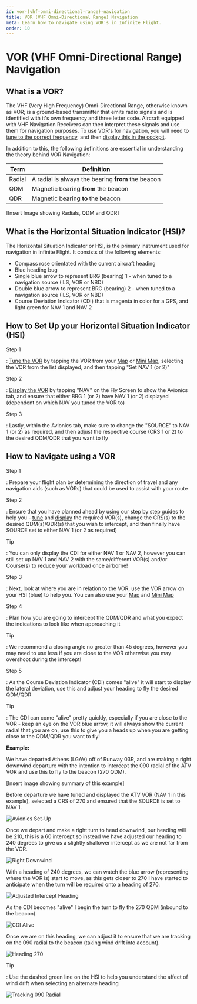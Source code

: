 ```yaml
---
id: vor-(vhf-omni-directional-range)-navigation
title: VOR (VHF Omni-Directional Range) Navigation
meta: Learn how to navigate using VOR's in Infinite Flight.
order: 10
---
```


# VOR (VHF Omni-Directional Range) Navigation



## What is a VOR?

The VHF (Very High Frequency) Omni-Directional Range, otherwise known as VOR; is a ground-based transmitter that emits radio signals and is identified with it's own frequency and three letter code. Aircraft equipped with VHF Navigation Receivers can then interpret these signals and use them for navigation purposes. To use VOR's for navigation, you will need to [tune to the correct frequency](/guide/getting-started/pilot-user-interface/navigation#tuning-to-a-vor-or-adf), and then [display this in the cockpit](/guide/getting-started/pilot-user-interface/navigation#displaying-a-vor-in-your-aircraft).



In addition to this, the following definitions are essential in understanding the theory behind VOR Navigation:



| Term   | Definition                                         |
| ------ | -------------------------------------------------- |
| Radial | A radial is always the bearing **from** the beacon |
| QDM    | Magnetic bearing **from** the beacon               |
| QDR    | Magnetic bearing **to** the beacon                 |



[Insert Image showing Radials, QDM and QDR]



## What is the Horizontal Situation Indicator (HSI)?

The Horizontal Situation Indicator or HSI, is the primary instrument used for navigation in Infinite Flight. It consists of the following elements:



- Compass rose orientated with the current aircraft heading
- Blue heading bug
- Single blue arrow to represent BRG (bearing) 1 - when tuned to a navigation source (ILS, VOR or NBD)
- Double blue arrow to represent BRG (bearing) 2 - when tuned to a navigation source (ILS, VOR or NBD)
- Course Deviation Indicator (CDI) that is magenta in color for a GPS, and light green for NAV 1 and NAV 2



## How to Set Up your Horizontal Situation Indicator (HSI)

Step 1

: [Tune the VOR](/guide/getting-started/pilot-user-interface/navigation#tuning-to-a-vor-or-adf) by tapping the VOR from your [Map](/guide/getting-started/pilot-user-interface/flight-planning#map) or [Mini Map](/guide/getting-started/pilot-user-interface/flight-planning#mini-map), selecting the VOR from the list displayed, and then tapping "Set NAV 1 (or 2)"



Step 2

: [Display the VOR](/guide/getting-started/pilot-user-interface/navigation#displaying-a-vor-in-your-aircraft) by tapping "NAV" on the Fly Screen to show the Avionics tab, and ensure that either BRG 1 (or 2) have NAV 1 (or 2) displayed (dependent on which NAV you tuned the VOR to)



Step 3

: Lastly, within the Avionics tab, make sure to change the "SOURCE" to NAV 1 (or 2) as required, and then adjust the respective course (CRS 1 or 2) to the desired QDM/QDR that you want to fly



## How to Navigate using a VOR



Step 1

: Prepare your flight plan by determining the direction of travel and any navigation aids (such as VORs) that could be used to assist with your route



Step 2

: Ensure that you have planned ahead by using our step by step guides to help you - [tune](/guide/getting-started/pilot-user-interface/navigation#tuning-to-a-vor-or-adf) and [display](/guide/getting-started/pilot-user-interface/navigation#displaying-a-vor-in-your-aircraft) the required VOR(s), change the CRS(s) to the desired QDM(s)/QDR(s) that you wish to intercept, and then finally have SOURCE set to either NAV 1 (or 2 as required)



Tip

: You can only display the CDI for either NAV 1 or NAV 2, however you can still set up NAV 1 and NAV 2 with the same/different VOR(s) and/or Course(s) to reduce your workload once airborne!



Step 3

: Next, look at where you are in relation to the VOR, use the VOR arrow on your HSI (blue) to help you. You can also use your [Map](/guide/getting-started/pilot-user-interface/flight-planning#map) and [Mini Map](/guide/getting-started/pilot-user-interface/flight-planning#mini-map)



Step 4

: Plan how you are going to intercept the QDM/QDR and what you expect the indications to look like when approaching it



Tip

: We recommend a closing angle no greater than 45 degrees, however you may need to use less if you are close to the VOR otherwise you may overshoot during the intercept!



Step 5

: As the Course Deviation Indicator (CDI) comes "alive" it will start to display the lateral deviation, use this and adjust your heading to fly the desired QDM/QDR



Tip

: The CDI can come "alive" pretty quickly, especially if you are close to the VOR - keep an eye on the VOR blue arrow, it will always show the current radial that you are on, use this to give you a heads up when you are getting close to the QDM/QDR you want to fly!



**Example:**

We have departed Athens (LGAV) off of Runway 03R, and are making a right downwind departure with the intention to intercept the 090 radial of the ATV VOR and use this to fly to the beacon (270 QDM). 



[Insert image showing summary of this example]



Before departure we have tuned and displayed the ATV VOR (NAV 1 in this example), selected a CRS of 270 and ensured that the SOURCE is set to NAV 1.

![Avionics Set-Up](_images/manual/frames/avionics-set-up.jpg)

Once we depart and make a right turn to head downwind, our heading will be 210, this is a 60 intercept so instead we have adjusted our heading to 240 degrees to give us a slightly shallower intercept as we are not far from the VOR.

![Right Downwind](_images/manual/frames/right-downwind.jpg)

With a heading of 240 degrees, we can watch the blue arrow (representing where the VOR is) start to move, as this gets closer to 270 I have started to anticipate when the turn will be required onto a heading of 270.

![Adjusted Intercept Heading](_images/manual/frames/adjusted-intercept-heading.jpg)

As the CDI becomes "alive" I begin the turn to fly the 270 QDM (inbound to the beacon). 

![CDI Alive](_images/manual/frames/cdi-alive.jpg)

Once we are on this heading, we can adjust it to ensure that we are tracking on the 090 radial to the beacon (taking wind drift into account).

![Heading 270](_images/manual/frames/heading-270.jpg)



Tip

: Use the dashed green line on the HSI to help you understand the affect of wind drift when selecting an alternate heading

![Tracking 090 Radial](_images/manual/frames/tracking-090-radial.jpg)

